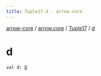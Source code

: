 ```yaml
---
title: Tuple17.d - arrow-core
---
```


[arrow-core](../../index.html) / [arrow.core](../index.html) / [Tuple17](index.html) / [d](./d.html)

# d

`val d: `[`D`](index.html#D)